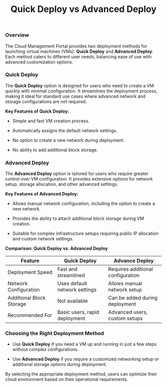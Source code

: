 ﻿---
title: Quick Deploy vs Advanced Deploy
sidebar_label: Quick Deploy vs Advanced Deploy
sidebar_position: 2
---

### Overview

The Cloud Management Portal provides two deployment methods for launching virtual machines (VMs): **Quick Deploy** and **Advanced Deploy**. Each method caters to different user needs, balancing ease of use with advanced customization options.

### Quick Deploy

The **Quick Deploy** option is designed for users who need to create a VM quickly with minimal configuration. It streamlines the deployment process, making it ideal for standard use cases where advanced network and storage configurations are not required.

**Key Features of Quick Deploy:**

-   Simple and fast VM creation process.
    
-   Automatically assigns the default network settings.
    
-   No option to create a new network during deployment.
    
-   No ability to add additional block storage.

### **Advanced Deploy**

The **Advanced Deploy** option is tailored for users who require greater control over VM configuration. It provides extensive options for network setup, storage allocation, and other advanced settings.

**Key Features of Advanced Deploy:**

-   Allows manual network configuration, including the option to create a new network.
    
-   Provides the ability to attach additional block storage during VM creation.
    
-   Suitable for complex infrastructure setups requiring public IP allocation and custom network settings.

**Comparison: Quick Deploy vs. Advanced Deploy**

| Feature | Quick Deploy | Advance Deploy
|------|------|------
|Deployment Speed| Fast and streamlined | Requires additional configuration
|Network Configuration|Uses default network settings|Allows manual network setup
|Additional Block Storage|Not available|Can be added during deployment
|Recommended For|Basic users, rapid deployment|Advanced users, custom setups

### Choosing the Right Deployment Method

-   Use **Quick Deploy** if you need a VM up and running in just a few steps without complex configurations.
    
-   Use **Advanced Deploy** if you require a customized networking setup or additional storage options during deployment.
    
By selecting the appropriate deployment method, users can optimize their cloud environment based on their operational requirements.
